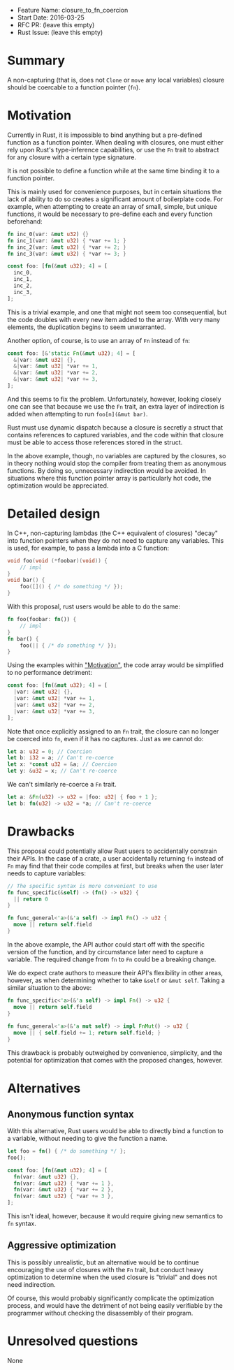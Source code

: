 - Feature Name: closure_to_fn_coercion
- Start Date: 2016-03-25
- RFC PR: (leave this empty)
- Rust Issue: (leave this empty)

# Summary
[summary]: #summary

A non-capturing (that is, does not `Clone` or `move` any local variables) closure
should be coercable to a function pointer (`fn`).

# Motivation
[motivation]: #motivation

Currently in Rust, it is impossible to bind anything but a pre-defined function
as a function pointer. When dealing with closures, one must either rely upon
Rust's type-inference capabilities, or use the `Fn` trait to abstract for any
closure with a certain type signature.

It is not possible to define a function while at the same time binding it to a
function pointer.

This is mainly used for convenience purposes, but in certain situations
the lack of ability to do so creates a significant amount of boilerplate code.
For example, when attempting to create an array of small, simple, but unique functions,
it would be necessary to pre-define each and every function beforehand:

```rust
fn inc_0(var: &mut u32) {}
fn inc_1(var: &mut u32) { *var += 1; }
fn inc_2(var: &mut u32) { *var += 2; }
fn inc_3(var: &mut u32) { *var += 3; }

const foo: [fn(&mut u32); 4] = [
  inc_0,
  inc_1,
  inc_2,
  inc_3,
];
```

This is a trivial example, and one that might not seem too consequential, but the
code doubles with every new item added to the array. With very many elements,
the duplication begins to seem unwarranted.

Another option, of course, is to use an array of `Fn` instead of `fn`:

```rust
const foo: [&'static Fn(&mut u32); 4] = [
  &|var: &mut u32| {},
  &|var: &mut u32| *var += 1,
  &|var: &mut u32| *var += 2,
  &|var: &mut u32| *var += 3,
];
```

And this seems to fix the problem. Unfortunately, however, looking closely one
can see that because we use the `Fn` trait, an extra layer of indirection
is added when attempting to run `foo[n](&mut bar)`.

Rust must use dynamic dispatch because a closure is secretly a struct that
contains references to captured variables, and the code within that closure
must be able to access those references stored in the struct.

In the above example, though, no variables are captured by the closures,
so in theory nothing would stop the compiler from treating them as anonymous
functions. By doing so, unnecessary indirection would be avoided. In situations
where this function pointer array is particularly hot code, the optimization
would be appreciated.

# Detailed design
[design]: #detailed-design

In C++, non-capturing lambdas (the C++ equivalent of closures) "decay" into function pointers
when they do not need to capture any variables. This is used, for example, to pass a lambda
into a C function:

```cpp
void foo(void (*foobar)(void)) {
    // impl
}
void bar() {
    foo([]() { /* do something */ });
}
```

With this proposal, rust users would be able to do the same:

```rust
fn foo(foobar: fn()) {
    // impl
}
fn bar() {
    foo(|| { /* do something */ });
}
```

Using the examples within ["Motivation"](#motivation), the code array would
be simplified to no performance detriment:

```rust
const foo: [fn(&mut u32); 4] = [
  |var: &mut u32| {},
  |var: &mut u32| *var += 1,
  |var: &mut u32| *var += 2,
  |var: &mut u32| *var += 3,
];
```

Note that once explicitly assigned to an `Fn` trait, the closure can no longer be
coerced into `fn`, even if it has no captures. Just as we cannot do:

```rust
let a: u32 = 0; // Coercion
let b: i32 = a; // Can't re-coerce
let x: *const u32 = &a; // Coercion
let y: &u32 = x; // Can't re-coerce
```

We can't similarly re-coerce a `Fn` trait.
```rust
let a: &Fn(u32) -> u32 = |foo: u32| { foo + 1 };
let b: fn(u32) -> u32 = *a; // Can't re-coerce
```

# Drawbacks
[drawbacks]: #drawbacks

This proposal could potentially allow Rust users to accidentally constrain their APIs.
In the case of a crate, a user accidentally returning `fn` instead of `Fn` may find
that their code compiles at first, but breaks when the user later needs to capture variables:

```rust
// The specific syntax is more convenient to use
fn func_specific(&self) -> (fn() -> u32) {
  || return 0
}

fn func_general<'a>(&'a self) -> impl Fn() -> u32 {
  move || return self.field
}
```

In the above example, the API author could start off with the specific version of the function,
and by circumstance later need to capture a variable. The required change from `fn` to `Fn` could
be a breaking change.

We do expect crate authors to measure their API's flexibility in other areas, however, as when
determining whether to take `&self` or `&mut self`. Taking a similar situation to the above: 

```rust
fn func_specific<'a>(&'a self) -> impl Fn() -> u32 {
  move || return self.field
}
    
fn func_general<'a>(&'a mut self) -> impl FnMut() -> u32 {
  move || { self.field += 1; return self.field; }
}
```

This drawback is probably outweighed by convenience, simplicity, and the potential for optimization
that comes with the proposed changes, however.

# Alternatives
[alternatives]: #alternatives

## Anonymous function syntax

With this alternative, Rust users would be able to directly bind a function
to a variable, without needing to give the function a name.

```rust
let foo = fn() { /* do something */ };
foo();
```

```rust
const foo: [fn(&mut u32); 4] = [
  fn(var: &mut u32) {},
  fn(var: &mut u32) { *var += 1 },
  fn(var: &mut u32) { *var += 2 },
  fn(var: &mut u32) { *var += 3 },
];
```

This isn't ideal, however, because it would require giving new semantics
to `fn` syntax.

## Aggressive optimization

This is possibly unrealistic, but an alternative would be to continue encouraging
the use of closures with the `Fn` trait, but conduct heavy optimization to determine
when the used closure is "trivial" and does not need indirection.

Of course, this would probably significantly complicate the optimization process, and
would have the detriment of not being easily verifiable by the programmer without
checking the disassembly of their program.

# Unresolved questions
[unresolved]: #unresolved-questions

None
